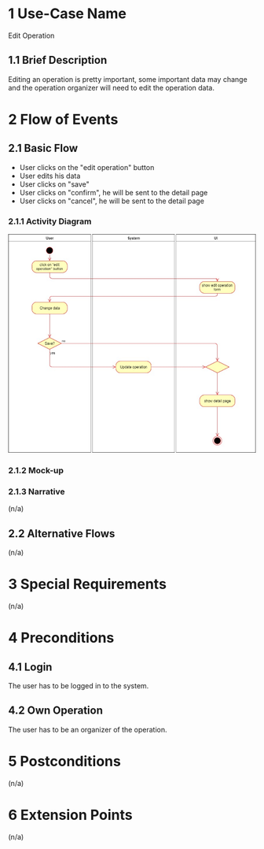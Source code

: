 # 1 Use-Case Name
Edit Operation

## 1.1 Brief Description
Editing an operation is pretty important, some important data may change and the operation organizer will need to edit the operation data.

# 2 Flow of Events
## 2.1 Basic Flow
- User clicks on the "edit operation" button
- User edits his data
- User clicks on "save"
- User clicks on "confirm", he will be sent to the detail page
- User clicks on "cancel", he will be sent to the detail page 

### 2.1.1 Activity Diagram
![Edit Operation Activity Diagram](../Diagrams/UCs/EditOperation.jpg)

### 2.1.2 Mock-up


### 2.1.3 Narrative
(n/a)

## 2.2 Alternative Flows
(n/a)

# 3 Special Requirements
(n/a)

# 4 Preconditions
## 4.1 Login
The user has to be logged in to the system.
## 4.2 Own Operation
The user has to be an organizer of the operation.
# 5 Postconditions
(n/a)
 
# 6 Extension Points
(n/a)
